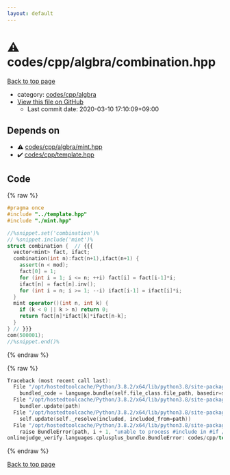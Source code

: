 ```yaml
---
layout: default
---
```


<!-- mathjax config similar to math.stackexchange -->
<script type="text/javascript" async
  src="https://cdnjs.cloudflare.com/ajax/libs/mathjax/2.7.5/MathJax.js?config=TeX-MML-AM_CHTML">
</script>
<script type="text/x-mathjax-config">
  MathJax.Hub.Config({
    TeX: { equationNumbers: { autoNumber: "AMS" }},
    tex2jax: {
      inlineMath: [ ['$','$'] ],
      processEscapes: true
    },
    "HTML-CSS": { matchFontHeight: false },
    displayAlign: "left",
    displayIndent: "2em"
  });
</script>

<script type="text/javascript" src="https://cdnjs.cloudflare.com/ajax/libs/jquery/3.4.1/jquery.min.js"></script>
<script src="https://cdn.jsdelivr.net/npm/jquery-balloon-js@1.1.2/jquery.balloon.min.js" integrity="sha256-ZEYs9VrgAeNuPvs15E39OsyOJaIkXEEt10fzxJ20+2I=" crossorigin="anonymous"></script>
<script type="text/javascript" src="../../../../assets/js/copy-button.js"></script>
<link rel="stylesheet" href="../../../../assets/css/copy-button.css" />


# :warning: codes/cpp/algbra/combination.hpp

<a href="../../../../index.html">Back to top page</a>

* category: <a href="../../../../index.html#23a23c125caf8741d8c92b2934bce27d">codes/cpp/algbra</a>
* <a href="{{ site.github.repository_url }}/blob/master/codes/cpp/algbra/combination.hpp">View this file on GitHub</a>
    - Last commit date: 2020-03-10 17:10:09+09:00




## Depends on

* :warning: <a href="mint.hpp.html">codes/cpp/algbra/mint.hpp</a>
* :heavy_check_mark: <a href="../template.hpp.html">codes/cpp/template.hpp</a>


## Code

<a id="unbundled"></a>
{% raw %}
```cpp
#pragma once
#include "../template.hpp"
#include "./mint.hpp"

//%snippet.set('combination')%
// %snippet.include('mint')%
struct combination {  // {{{
  vector<mint> fact, ifact;
  combination(int n):fact(n+1),ifact(n+1) {
    assert(n < mod);
    fact[0] = 1;
    for (int i = 1; i <= n; ++i) fact[i] = fact[i-1]*i;
    ifact[n] = fact[n].inv();
    for (int i = n; i >= 1; --i) ifact[i-1] = ifact[i]*i;
  }
  mint operator()(int n, int k) {
    if (k < 0 || k > n) return 0;
    return fact[n]*ifact[k]*ifact[n-k];
  }
} // }}}
com(500001);
//%snippet.end()%


```
{% endraw %}

<a id="bundled"></a>
{% raw %}
```cpp
Traceback (most recent call last):
  File "/opt/hostedtoolcache/Python/3.8.2/x64/lib/python3.8/site-packages/onlinejudge_verify/docs.py", line 347, in write_contents
    bundled_code = language.bundle(self.file_class.file_path, basedir=self.cpp_source_path)
  File "/opt/hostedtoolcache/Python/3.8.2/x64/lib/python3.8/site-packages/onlinejudge_verify/languages/cplusplus.py", line 68, in bundle
    bundler.update(path)
  File "/opt/hostedtoolcache/Python/3.8.2/x64/lib/python3.8/site-packages/onlinejudge_verify/languages/cplusplus_bundle.py", line 182, in update
    self.update(self._resolve(included, included_from=path))
  File "/opt/hostedtoolcache/Python/3.8.2/x64/lib/python3.8/site-packages/onlinejudge_verify/languages/cplusplus_bundle.py", line 181, in update
    raise BundleError(path, i + 1, "unable to process #include in #if / #ifdef / #ifndef other than include guards")
onlinejudge_verify.languages.cplusplus_bundle.BundleError: codes/cpp/template.hpp: line 48: unable to process #include in #if / #ifdef / #ifndef other than include guards

```
{% endraw %}

<a href="../../../../index.html">Back to top page</a>

